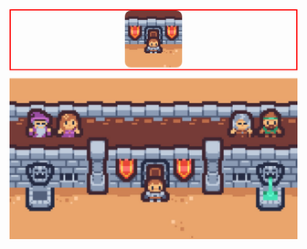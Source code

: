 

<div align="center" style="border: 2px solid red;">
        
<img src="art/Export/logo.jpg" alt="Description" style="border-radius: 10px; width: 100px;">

</div>

![Caveat Manager](art/Export/background.jpg)
